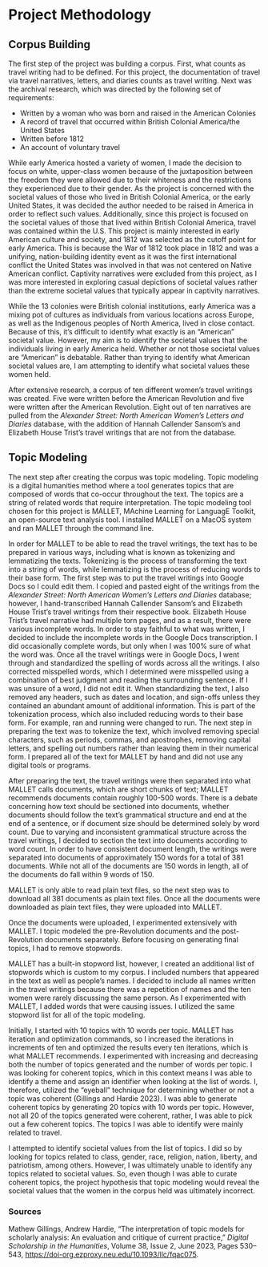 # Project Methodology

## Corpus Building

The first step of the project was building a corpus. First, what counts as travel writing had to be defined. For this project, the documentation of travel via travel narratives, letters, and diaries counts as travel writing. Next was the archival research, which was directed by the following set of requirements:

- Written by a woman who was born and raised in the American Colonies
- A record of travel that occurred within British Colonial America/the United States
- Written before 1812
- An account of voluntary travel

While early America hosted a variety of women, I made the decision to focus on white, upper-class women because of the juxtaposition between the freedom they were allowed due to their whiteness and the restrictions they experienced due to their gender. As the project is concerned with the societal values of those who lived in British Colonial America, or the early United States, it was decided the author needed to be raised in America in order to reflect such values. Additionally, since this project is focused on the societal values of those that lived within British Colonial America, travel was contained within the U.S. This project is mainly interested in early American culture and society, and 1812 was selected as the cutoff point for early America. This is because the War of 1812 took place in 1812 and was a unifying, nation-building identity event as it was the first international conflict the United States was involved in that was not centered on Native American conflict. Captivity narratives were excluded from this project, as I was more interested in exploring casual depictions of societal values rather than the extreme societal values that typically appear in captivity narratives.

While the 13 colonies were British colonial institutions, early America was a mixing pot of cultures as individuals from various locations across Europe, as well as the Indigenous peoples of North America, lived in close contact. Because of this, it’s difficult to identify what exactly is an “American” societal value. However, my aim is to identify the societal values that the individuals living in early America held. Whether or not those societal values are “American” is debatable. Rather than trying to identify what American societal values are, I am attempting to identify what societal values these women held.

  After extensive research, a corpus of ten different women’s travel writings was created. Five were written before the American Revolution and five were written after the American Revolution. Eight out of ten narratives are pulled from the *Alexander Street: North American Women’s Letters and Diaries* database, with the addition of Hannah Callender Sansom’s and Elizabeth House Trist’s travel writings that are not from the database.

## Topic Modeling

The next step after creating the corpus was topic modeling. Topic modeling is a digital humanities method where a tool generates topics that are composed of words that co-occur throughout the text. The topics are a string of related words that require interpretation. The topic modeling tool chosen for this project is MALLET, MAchine Learning for LanguagE Toolkit, an open-source text analysis tool. I installed MALLET on a MacOS system and ran MALLET through the command line. 

In order for MALLET to be able to read the travel writings, the text has to be prepared in various ways, including what is known as tokenizing and lemmatizing the texts. Tokenizing is the process of transforming the text into a string of words, while lemmatizing is the process of reducing words to their base form. The first step was to put the travel writings into Google Docs so I could edit them. I copied and pasted eight of the writings from the *Alexander Street: North American Women’s Letters and Diaries* database; however, I hand-transcribed Hannah Callender Sansom’s and Elizabeth House Trist’s travel writings from their respective book. Elizabeth House Trist’s travel narrative had multiple torn pages, and as a result, there were various incomplete words. In order to stay faithful to what was written, I decided to include the incomplete words in the Google Docs transcription. I did occasionally complete words, but only when I was 100% sure of what the word was. Once all the travel writings were in Google Docs, I went through and standardized the spelling of words across all the writings. I also corrected misspelled words, which I determined were misspelled using a combination of best judgment and reading the surrounding sentence. If I was unsure of a word, I did not edit it. When standardizing the text, I also removed any headers, such as dates and location, and sign-offs unless they contained an abundant amount of additional information. This is part of the tokenization process, which also included reducing words to their base form. For example, ran and running were changed to run. The next step in preparing the text was to tokenize the text, which involved removing special characters, such as periods, commas, and apostrophes, removing capital letters, and spelling out numbers rather than leaving them in their numerical form. I prepared all of the text for MALLET by hand and did not use any digital tools or programs.

After preparing the text, the travel writings were then separated into what MALLET calls documents, which are short chunks of text; MALLET recommends documents contain roughly 100-500 words. There is a debate concerning how text should be sectioned into documents, whether documents should follow the text’s grammatical structure and end at the end of a sentence, or if document size should be determined solely by word count. Due to varying and inconsistent grammatical structure across the travel writings, I decided to section the text into documents according to word count. In order to have consistent document length, the writings were separated into documents of approximately 150 words for a total of 381 documents. While not all of the documents are 150 words in length, all of the documents do fall within 9 words of 150. 

MALLET is only able to read plain text files, so the next step was to download all 381 documents as plain text files. Once all the documents were downloaded as plain text files, they were uploaded into MALLET.

Once the documents were uploaded, I experimented extensively with MALLET. I topic modeled the pre-Revolution documents and the post-Revolution documents separately. Before focusing on generating final topics, I had to remove stopwords.

MALLET has a built-in stopword list, however, I created an additional list of stopwords which is custom to my corpus. I included numbers that appeared in the text as well as people’s names. I decided to include all names written in the travel writings because there was a repetition of names and the ten women were rarely discussing the same person. As I experimented with MALLET, I added words that were causing issues. I utilized the same stopword list for all of the topic modeling.

Initially, I started with 10 topics with 10 words per topic. MALLET has iteration and optimization commands, so I increased the iterations in increments of ten and optimized the results every ten iterations, which is what MALLET recommends. I experimented with increasing and decreasing both the number of topics generated and the number of words per topic. I was looking for coherent topics, which in this context means I was able to identify a theme and assign an identifier when looking at the list of words. I, therefore, utilized the “eyeball” technique for determining whether or not a topic was coherent (Gillings and Hardie 2023). I was able to generate coherent topics by generating 20 topics with 10 words per topic. However, not all 20 of the topics generated were coherent, rather, I was able to pick out a few coherent topics. The topics I was able to identify were mainly related to travel.

I attempted to identify societal values from the list of topics. I did so by looking for topics related to class, gender, race, religion, nation, liberty, and patriotism, among others. However, I was ultimately unable to identify any topics related to societal values. So, even though I was able to curate coherent topics, the project hypothesis that topic modeling would reveal the societal values that the women in the corpus held was ultimately incorrect.

### Sources

Mathew Gillings, Andrew Hardie, “The interpretation of topic models for scholarly analysis: An evaluation and critique of current practice,” *Digital Scholarship in the Humanities*, Volume 38, Issue 2, June 2023, Pages 530–543, https://doi-org.ezproxy.neu.edu/10.1093/llc/fqac075.
